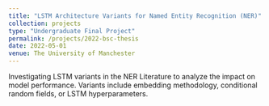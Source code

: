 ```yaml
---
title: "LSTM Architecture Variants for Named Entity Recognition (NER)"
collection: projects
type: "Undergraduate Final Project"
permalink: /projects/2022-bsc-thesis
date: 2022-05-01
venue: The University of Manchester
---
```


Investigating LSTM variants in the NER Literature to analyze the impact on model performance. Variants include embedding methodology, conditional random fields, or LSTM hyperparameters.